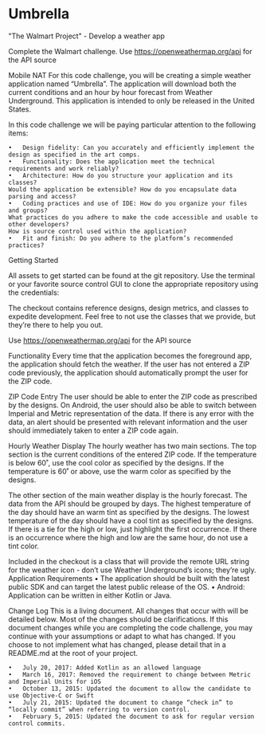 # Umbrella
"The Walmart Project" - Develop a weather app

Complete the Walmart challenge.
Use https://openweathermap.org/api for the API source

Mobile NAT
For this code challenge, you will be creating a simple weather application named “Umbrella”.
The application will download both the current conditions and an hour by hour forecast from Weather
Underground. This application is intended to only be released in the United States.

In this code challenge we will be paying particular attention to the following items:

	•	Design fidelity: Can you accurately and efficiently implement the design as specified in the art comps.
	•	Functionality: Does the application meet the technical requirements and work reliably?
	•	Architecture: How do you structure your application and its classes?
	Would the application be extensible? How do you encapsulate data parsing and access?
	•	Coding practices and use of IDE: How do you organize your files and groups?
	What practices do you adhere to make the code accessible and usable to other developers?
	How is source control used within the application?
	•	Fit and finish: Do you adhere to the platform’s recommended practices?

Getting Started

All assets to get started can be found at the git repository. Use the terminal or your favorite
source control GUI to clone the appropriate repository using the credentials:

The checkout contains reference designs, design metrics, and classes to expedite development.
Feel free to not use the classes that we provide, but they’re there to help you out.

Use https://openweathermap.org/api for the API source

Functionality
Every time that the application becomes the foreground app, the application should fetch the weather.
If the user has not entered a ZIP code previously, the application should automatically prompt the user for the ZIP code.

ZIP Code Entry
The user should be able to enter the ZIP code as prescribed by the designs.
On Android, the user should also be able to switch between Imperial and Metric representation of the data.
If there is any error with the data, an alert should be presented with relevant information and the
user should immediately taken to enter a ZIP code again.

Hourly Weather Display
The hourly weather has two main sections. The top section is the current conditions of the entered ZIP code.
If the temperature is below 60˚, use the cool color as specified by the designs.
If the temperature is 60˚ or above, use the warm color as specified by the designs.

The other section of the main weather display is the hourly forecast. The data from the API should be grouped by days.
The highest temperature of the day should have an warm tint as specified by the designs.
The lowest temperature of the day should have a cool tint as specified by the designs.
If there is a tie for the high or low, just highlight the first occurrence.
If there is an occurrence where the high and low are the same hour, do not use a tint color.

Included in the checkout is a class that will provide the remote URL string for the weather icon -
don’t use Weather Underground’s icons; they’re ugly.
Application Requirements
	•	The application should be built with the latest public SDK and can target the latest public release of the OS.
	•	Android: Application can be written in either Kotlin or Java.

Change Log
This is a living document. All changes that occur with will be detailed below.
Most of the changes should be clarifications. If this document changes while you are completing
the code challenge, you may continue with your assumptions or adapt to what has changed.
If you choose to not implement what has changed, please detail that in a README.md at the root of your project.

	•	July 20, 2017: Added Kotlin as an allowed language
	•	March 16, 2017: Removed the requirement to change between Metric and Imperial Units for iOS
	•	October 13, 2015: Updated the document to allow the candidate to use Objective-C or Swift
	•	July 21, 2015: Updated the document to change “check in” to “locally commit” when referring to version control.
	•	February 5, 2015: Updated the document to ask for regular version control commits.
